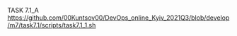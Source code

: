 TASK 7.1_A
https://github.com/00Kuntsov00/DevOps_online_Kyiv_2021Q3/blob/develop/m7/task7.1/scripts/task7.1_1.sh
